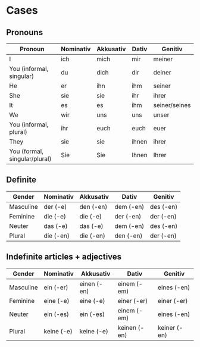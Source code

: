 # Cases

## Pronouns

| Pronoun | Nominativ | Akkusativ | Dativ | Genitiv |
|---|---|---|---|---|
| I | ich | mich | mir | meiner |
| You (informal, singular) | du | dich | dir | deiner |
| He | er | ihn | ihm | seiner |
| She | sie | sie | ihr | ihrer |
| It | es | es | ihm | seiner/seines |
| We | wir | uns | uns | unser |
| You (informal, plural) | ihr | euch | euch | euer |
| They | sie | sie | ihnen | ihrer |
| You (formal, singular/plural) | Sie | Sie | Ihnen | Ihrer |

## Definite

| Gender | Nominativ | Akkusativ | Dativ | Genitiv |
|---|---|---|---|---|
| Masculine | der (-e) | den (-en) | dem (-en) | des (-en) |
| Feminine | die (-e) | die (-e) | der (-en) | der (-en) |
| Neuter | das (-e) | das (-e) | dem (-en) | des (-en) |
| Plural | die (-en) | die (-en) | den (-en) | der (-en) |

## Indefinite articles + adjectives

| Gender | Nominativ | Akkusativ | Dativ | Genitiv |
|---|---|---|---|---|
| Masculine | ein (-er) | einen (-en) | einem (-em) | eines (-en) |
| Feminine | eine (-e) | eine (-e) | einer (-er) | einer (-er) |
| Neuter | ein (-es) | ein (-es) | einem (-em) | eines (-en) |
| Plural | keine (-e) | keine (-e) | keinen (-en) | keiner (-en) |
